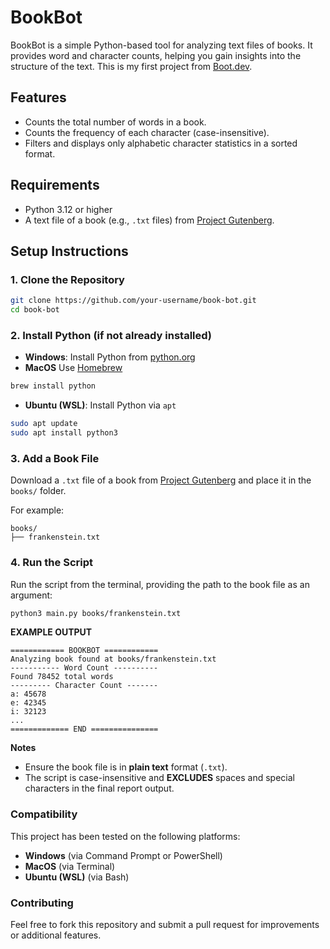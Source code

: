 # BookBot

BookBot is a simple Python-based tool for analyzing text files of books. It provides word and character counts, helping you gain insights into the structure of the text. This is my first project from [Boot.dev](https://www.boot.dev).

## Features

- Counts the total number of words in a book.
- Counts the frequency of each character (case-insensitive).
- Filters and displays only alphabetic character statistics in a sorted format.

## Requirements

- Python 3.12 or higher
- A text file of a book (e.g., `.txt` files) from [Project Gutenberg](https://www.gutenberg.org/).

## Setup Instructions

### 1. Clone the Repository

```bash
git clone https://github.com/your-username/book-bot.git
cd book-bot
```

### 2. Install Python (if not already installed)

- **Windows**: Install Python from [python.org](https://www.python.org/)
- **MacOS** Use [Homebrew](https://brew.sh/)

```bash
brew install python
```

- **Ubuntu (WSL)**: Install Python via `apt`

```bash
sudo apt update
sudo apt install python3
```

### 3. Add a Book File

Download a `.txt` file of a book from [Project Gutenberg](https://www.gutenberg.org/) and place it in the `books/` folder.

For example:

```
books/
├── frankenstein.txt
```

### 4. Run the Script

Run the script from the terminal, providing the path to the book file as an argument:

```bash
python3 main.py books/frankenstein.txt
```

**EXAMPLE OUTPUT**

```
============ BOOKBOT ============
Analyzing book found at books/frankenstein.txt
----------- Word Count ----------
Found 78452 total words
--------- Character Count -------
a: 45678
e: 42345
i: 32123
...
============= END ===============
```

**Notes**

- Ensure the book file is in **plain text** format (`.txt`).
- The script is case-insensitive and **EXCLUDES** spaces and special characters in the final report output.

### Compatibility

This project has been tested on the following platforms:

- **Windows** (via Command Prompt or PowerShell)
- **MacOS** (via Terminal)
- **Ubuntu (WSL)** (via Bash)

### Contributing

Feel free to fork this repository and submit a pull request for improvements or additional features.
